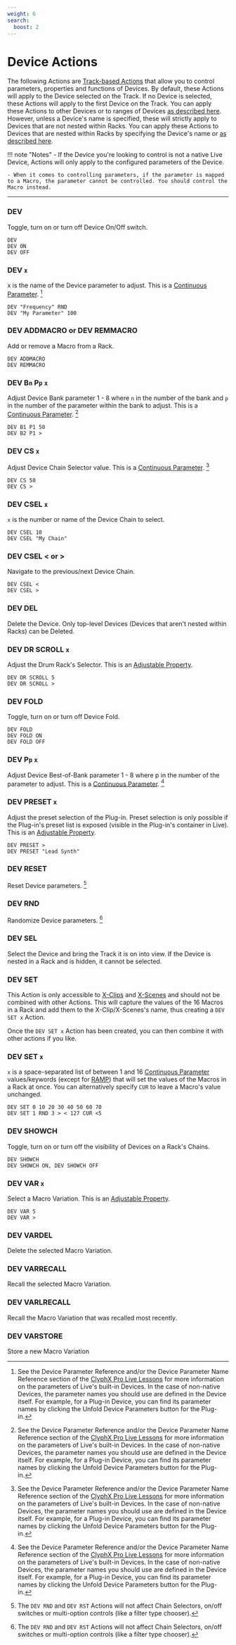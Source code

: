 ```yaml
---
weight: 6
search:
  boost: 2
---
```


# Device Actions

The following Actions are [Track-based Actions](/manual/general-action-information/#track-based-actions) that allow you to control parameters, properties and functions of Devices. By default, these Actions will apply to the Device selected on the Track. If no Device is selected, these Actions will apply to the first Device on the Track. You can apply these Actions to other Devices or to ranges of Devices [as described here](/manual/general-action-information/#applying-actions-to-specific-objects-and-ranges). However, unless a Device's name is specified, these will strictly apply to Devices that are not nested within Racks. You can apply these Actions to Devices that are nested within Racks by specifying the Device's name or [as described here](/manual/general-action-information/#applying-actions-to-nested-devices).

!!! note "Notes"
    - If the Device you're looking to control is not a native Live Device, Actions will only apply to the configured parameters of the Device.

    - When it comes to controlling parameters, if the parameter is mapped to a Macro, the parameter cannot be controlled. You should control the Macro instead.

---

### DEV

Toggle, turn on or turn off Device On/Off switch.

```
DEV
DEV ON
DEV OFF
```

### DEV `x`

x is the name of the Device parameter to adjust. This is a [Continuous Parameter](/manual/general-action-information#continuous-parameters). [^1]

```
DEV "Frequency" RND
DEV "My Parameter" 100
```

### DEV ADDMACRO or DEV REMMACRO

Add or remove a Macro from a Rack. 

```
DEV ADDMACRO
DEV REMMACRO
```

### DEV B`n` P`p` `x`

Adjust Device Bank parameter 1 - 8 where `n` in the number of the bank and `p` in the number of the parameter within the bank to adjust. This is a [Continuous Parameter](/manual/general-action-information#continuous-parameters). [^1]

```
DEV B1 P1 50
DEV B2 P1 >
```

### DEV CS `x`

Adjust Device Chain Selector value. This is a [Continuous Parameter](/manual/general-action-information#continuous-parameters). [^1]

```
DEV CS 50
DEV CS >
```

### DEV CSEL `x`

`x` is the number or name of the Device Chain to select. 

```
DEV CSEL 10
DEV CSEL "My Chain"
```

### DEV CSEL < or >

Navigate to the previous/next Device Chain. 

```
DEV CSEL <
DEV CSEL >
```

### DEV DEL 

Delete the Device. Only top-level Devices (Devices that aren't nested within Racks) can be Deleted.

### DEV DR SCROLL `x`

Adjust the Drum Rack's Selector. This is an [Adjustable Property](/manual/general-action-information/#adjustable-properties).

```
DEV DR SCROLL 5
DEV DR SCROLL >
```

### DEV FOLD

Toggle, turn on or turn off Device Fold.

```
DEV FOLD
DEV FOLD ON
DEV FOLD OFF
```

### DEV P`p` `x`

Adjust Device Best-of-Bank parameter 1 - 8 where p in the number of the parameter to adjust. This is a [Continuous Parameter](/manual/general-action-information#continuous-parameters). [^1]

### DEV PRESET `x`

Adjust the preset selection of the Plug-in. Preset selection is only possible if the Plug-in's preset list is exposed (visible in the Plug-in's container in Live). This is an [Adjustable Property](/manual/general-action-information/#adjustable-properties).

```
DEV PRESET >
DEV PRESET "Lead Synth"
```

### DEV RESET

Reset Device parameters. [^2]

### DEV RND

Randomize Device parameters. [^2]

### DEV SEL

Select the Device and bring the Track it is on into view. If the Device is nested in a Rack and is hidden, it cannot be selected.

### DEV SET

This Action is only accessible to [X-Clips](/manual/core-concepts/#x-clips) and [X-Scenes](/manual/core-concepts/#x-scenes) and should not be combined with other Actions. This will capture the values of the 16 Macros in a Rack and add them to the X-Clip/X-Scenes's name, thus creating a `DEV SET x` Action.

Once the `DEV SET x` Action has been created, you can then combine it with other actions if you like.

### DEV SET `x`

`x` is a space-separated list of between 1 and 16 [Continuous Parameter](/manual/general-action-information#continuous-parameters) values/keywords (except for [RAMP](/manual/general-action-information/#ramping-parameters)) that will set the values of the Macros in a Rack at once. You can alternatively specify `CUR` to leave a Macro's value
unchanged.

```
DEV SET 0 10 20 30 40 50 60 70
DEV SET 1 RND 3 > < 127 CUR <5
```

### DEV SHOWCH

Toggle, turn on or turn off the visibility of Devices on a Rack's Chains.

```
DEV SHOWCH
DEV SHOWCH ON, DEV SHOWCH OFF
```

### DEV VAR `x`

Select a Macro Variation. This is an [Adjustable Property](/manual/general-action-information/#adjustable-properties).

```
DEV VAR 5
DEV VAR >
```

### DEV VARDEL

Delete the selected Macro Variation.

### DEV VARRECALL

Recall the selected Macro Variation.

### DEV VARLRECALL

Recall the Macro Variation that was recalled most recently.

### DEV VARSTORE

Store a new Macro Variation



[^1]: See the Device Parameter Reference and/or the Device Parameter Name Reference section of the [ClyphX Pro Live Lessons](/manual/setup/#documentation) for more information on the parameters of Live's built-in Devices. In the case of non-native Devices, the parameter names you should use are defined in the Device itself. For example, for a Plug-in Device, you can find its parameter names by clicking the Unfold Device Parameters button for the Plug-in.

[^2]: The `DEV RND` and `DEV RST` Actions will not affect Chain Selectors, on/off switches or multi-option controls (like a filter type chooser).
